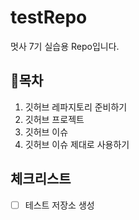 # testRepo
멋사 7기 실습용 Repo입니다.

## 🙌목차
1. 깃허브 레파지토리 준비하기
3. 깃허브 프로젝트
4. 깃허브 이슈
5. 깃허브 이슈 제대로 사용하기

## 체크리스트
   - [ ] 테스트 저장소 생성
